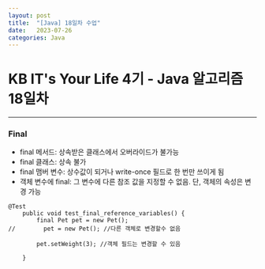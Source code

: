 ```yaml
---
layout: post
title:  "[Java] 18일차 수업"
date:   2023-07-26
categories: Java
---
```

# KB IT's Your Life 4기 - Java 알고리즘 18일차

--- 

### Final

- final 메서드: 상속받은 클래스에서 오버라이드가 불가능
- final 클래스: 상속 불가
- final 맴버 변수: 상수값이 되거나 write-once 필드로 한 번만 쓰이게 됨
- 객체 변수에 final: 그 변수에 다른 참조 값을 지정할 수 없음. 단, 객체의 속성은 변경 가능

```
@Test
    public void test_final_reference_variables() {
        final Pet pet = new Pet();
//        pet = new Pet(); //다른 객체로 변경할수 없음

        pet.setWeight(3); //객체 필드는 변경할 수 있음

    }
```
